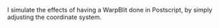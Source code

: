 I simulate the effects of having a WarpBlit done in Postscript, by simply adjusting the coordinate system.
